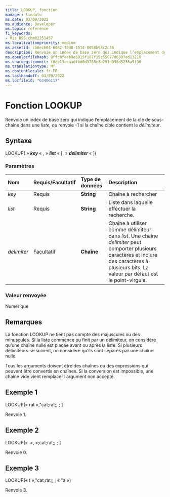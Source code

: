 ```yaml
---
title: LOOKUP, fonction
manager: lindalu
ms.date: 03/09/2022
ms.audience: Developer
ms.topic: reference
f1_keywords:
- Vis_DSS.chm82251457
ms.localizationpriority: medium
ms.assetid: cb6ec664-6062-75d0-1514-8058b98c2c36
description: Renvoie un index de base zéro qui indique l’emplacement de la clé de sous-chaîne dans une liste, ou renvoie -1 si la chaîne cible contient le délimiteur.
ms.openlocfilehash: 8ffcbfaeb9e6915f187f15e55877d6897ad13210
ms.sourcegitcommit: f8dc13ccaadfbd6d3783c3b291d998d5255a5f38
ms.translationtype: MT
ms.contentlocale: fr-FR
ms.lasthandoff: 03/09/2022
ms.locfileid: "63406117"
---
```

# <a name="lookup-function"></a>Fonction LOOKUP

Renvoie un index de base zéro qui indique l’emplacement de la clé de sous-chaîne dans une _liste, ou_ renvoie -1 si la chaîne cible contient  le _délimiteur_.
  
## <a name="syntax"></a>Syntaxe

LOOKUP( » **_key_** « , » **_list_** « [, » **_delimiter_** « ])
  
### <a name="parameters"></a>Paramètres

|**Nom**|**Requis/Facultatif**|**Type de données**|**Description**|
|:-----|:-----|:-----|:-----|
| _key_ <br/> |Requis  <br/> |**String** <br/> |Chaîne à rechercher |
| _list_ <br/> |Requis  <br/> |**String** <br/> | Liste dans laquelle effectuer la recherche. |
| _delimiter_ <br/> |Facultatif  <br/> |**Chaîne** <br/> | Chaîne à utiliser comme délimiteur dans _list_. Une chaîne _delimiter_ peut comporter plusieurs caractères et inclure des caractères à plusieurs bits. La valeur par défaut est le point-virgule. |

### <a name="return-value"></a>Valeur renvoyée

Numérique
  
## <a name="remarks"></a>Remarques

La fonction LOOKUP ne tient pas compte des majuscules ou des minuscules. Si la liste commence ou finit par un délimiteur, on considère qu’une chaîne nulle est placée avant ou après la liste. Si plusieurs délimiteurs se suivent, on considère qu’ils sont séparés par une chaîne nulle.
  
Tous les arguments doivent être des chaînes ou des expressions qui peuvent être convertis en chaînes. Si la conversion est impossible, une chaîne vide vient remplacer l’argument non accepté.
  
## <a name="example-1"></a>Exemple 1

LOOKUP(« rat »,"cat;rat;; ; ]
  
Renvoie 1.
  
## <a name="example-2"></a>Exemple 2

LOOKUP(«  », »;cat;rat;; ; ]
  
Renvoie 0.
  
## <a name="example-3"></a>Exemple 3

LOOKUP(« t »,"cat;rat;; ; « "a »)
  
Renvoie 3.
  